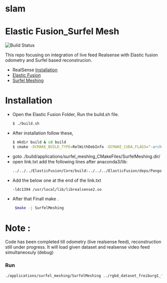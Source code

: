 # slam
# Elastic Fusion_Surfel Mesh 

![Build Status](https://travis-ci.org/joemccann/dillinger.svg?branch=master)

This repo focusing  on integration of live feed Realsense with Elastic fusion odometry and Surfel based reconstrucion.
  - RealSense [Installation](https://github.com/IntelRealSense/librealsense/blob/master/doc/distribution_linux.md) 
  - [Elastic Fusion](https://github.com/mp3guy/ElasticFusion) 
  - [Surfel Meshing](https://github.com/puzzlepaint/surfelmeshing)

# Installation

  - Open the Elastic Fusion Folder, Run the build.sh file.
    ```sh
    $ ./build.sh
  - After installation follow these,
    ```sh
    $ mkdir build & cd build
    $ cmake -DCMAKE_BUILD_TYPE=RelWithDebInfo -DCMAKE_CUDA_FLAGS="-arch=sm_61" ..
  - goto ./build/applications/surfel_meshing_CMakeFiles/SurfelMeshing.dir/
  - open link.txt add the following lines after anaconda3/lib:
     ```sh
    ../../../ElasticFusion/Core/build:../../../ElasticFusion/deps/Pangolin/build/src -lz ../../../ElasticFusion/deps/Pangolin/build/src/libpangolin.so 
  - Add the below one at the end of the link.txt
     ```sh
     -ldc1394 /usr/local/lib/librealsense2.so

  - After that Finall make .
    ```sh 
     $make -j SurfelMeshing
# Note :
 Code has been completed till odometry (live realsense feed), reconstruction still under progress. It will load given dataset and realsense video feed simultaneosuly (debug)

### Run
  ```sh
  ./applications/surfel_meshing/SurfelMeshing ../rgbd_dataset_freiburg1_floor groundtruth.txt --restrict_fps_to 30 --follow_input_camera false --outlier_filtering_required_inliers 0 --max_surfel_confidence 1 --max_depth 6


